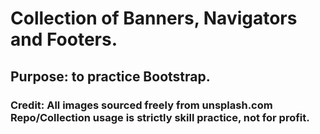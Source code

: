 <h1>Collection of Banners, Navigators and Footers.</h1>
<h2>Purpose: to practice Bootstrap.</h2>
<h3>Credit: All images sourced freely from unsplash.com<br>Repo/Collection usage is strictly skill practice, not for profit.</h3>
